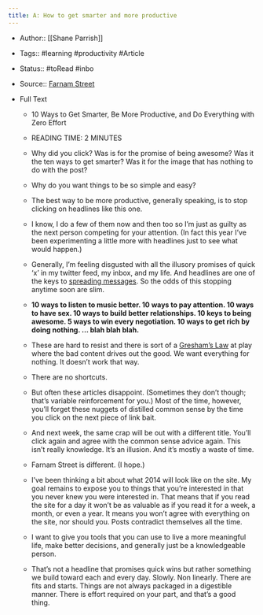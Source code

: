 ```yaml
---
title: A: How to get smarter and more productive
---
```


- Author:: [[Shane Parrish]]

- Tags:: #learning #productivity #Article

- Status:: #toRead #inbo

- Source:: [Farnam Street](https://fs.blog/2014/03/10-ways-to-get-smarter-be-more-productive-and-do-everything-with-zero-effort/)

- Full Text
	 - 10 Ways to Get Smarter, Be More Productive, and Do Everything with Zero Effort

	 - READING TIME: 2 MINUTES

	 - Why did you click? Was is for the promise of being awesome? Was it the ten ways to get smarter? Was it for the image that has nothing to do with the post?

	 - Why do you want things to be so simple and easy?

	 - The best way to be more productive, generally speaking, is to stop clicking on headlines like this one.

	 - I know, I do a few of them now and then too so I’m just as guilty as the next person competing for your attention. (In fact this year I’ve been experimenting a little more with headlines just to see what would happen.)

	 - Generally, I’m feeling disgusted with all the illusory promises of quick ‘x’ in my twitter feed, my inbox, and my life. And headlines are one of the keys to [spreading messages](https://fs.blog/2014/03/contagious-6-reasons-things-catch-on/). So the odds of this stopping anytime soon are slim.

	 - __10 ways to listen to music better. 10 ways to pay attention. 10 ways to have sex. 10 ways to build better relationships. 10 keys to being awesome. 5 ways to win every negotiation. 10 ways to get rich by doing nothing. … blah blah blah.__

	 - These are hard to resist and there is sort of a [Gresham’s Law](https://fs.blog/2009/12/mental-model-greshams-law/) at play where the bad content drives out the good. We want everything for nothing. It doesn’t work that way.

	 - There are no shortcuts.

	 - But often these articles disappoint. (Sometimes they don’t though; that’s variable reinforcement for you.) Most of the time, however, you’ll forget these nuggets of distilled common sense by the time you click on the next piece of link bait.

	 - And next week, the same crap will be out with a different title. You’ll click again and agree with the common sense advice again. This isn’t really knowledge. It’s an illusion. And it’s mostly a waste of time.

	 - Farnam Street is different. (I hope.)

	 - I’ve been thinking a bit about what 2014 will look like on the site. My goal remains to expose you to things that you’re interested in that you never knew you were interested in. That means that if you read the site for a day it won’t be as valuable as if you read it for a week, a month, or even a year. It means you won’t agree with everything on the site, nor should you. Posts contradict themselves all the time.

	 - I want to give you tools that you can use to live a more meaningful life, make better decisions, and generally just be a knowledgeable person.

	 - That’s not a headline that promises quick wins but rather something we build toward each and every day. Slowly. Non linearly. There are fits and starts. Things are not always packaged in a digestible manner. There is effort required on your part, and that’s a good thing.
